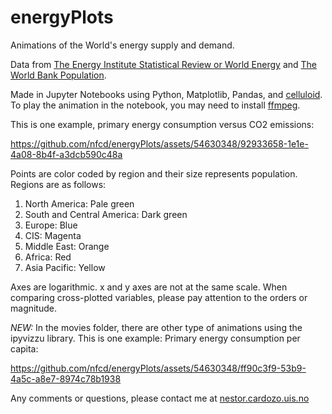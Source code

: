 # energyPlots
Animations of the World's energy supply and demand.

Data from [The Energy Institute Statistical Review or World Energy](https://www.energyinst.org/statistical-review) and [The World Bank Population](https://data.worldbank.org/indicator/SP.POP.TOTL?view=chart).

Made in Jupyter Notebooks using Python, Matplotlib, Pandas, and [celluloid](https://github.com/jwkvam/celluloid). To play the animation in the notebook, you may need to install [ffmpeg](https://www.ffmpeg.org/download.html).

This is one example, primary energy consumption versus CO2 emissions:

https://github.com/nfcd/energyPlots/assets/54630348/92933658-1e1e-4a08-8b4f-a3dcb590c48a

Points are color coded by region and their size represents population. Regions are as follows:

1. North America: Pale green
2. South and Central America: Dark green
3. Europe: Blue
4. CIS: Magenta
5. Middle East: Orange
6. Africa: Red
7. Asia Pacific: Yellow

Axes are logarithmic. x and y axes are not at the same scale. When comparing cross-plotted variables, please pay attention to the orders or magnitude.

*NEW:* In the movies folder, there are other type of animations using the ipyvizzu library. This is one example: Primary energy consumption per capita:

https://github.com/nfcd/energyPlots/assets/54630348/ff90c3f9-53b9-4a5c-a8e7-8974c78b1938

Any comments or questions, please contact me at [nestor.cardozo.uis.no](mailto:nestor.cardozo@uis.no)
